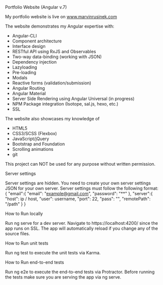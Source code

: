 Portfolio Website (Angular v.7)

My portfolio website is live on www.marvinrusinek.com

The website demonstrates my Angular expertise with:
   - Angular-CLI
   - Component architecture
   - Interface design
   - RESTful API using RxJS and Observables
   - Two-way data-binding (working with JSON)
   - Dependency injection
   - Lazyloading
   - Pre-loading
   - Modals
   - Reactive forms (validation/submission)
   - Angular Routing
   - Angular Material
   - Server Side Rendering using Angular Universal (in progress)
   - NPM Package integration (Isotope, sal.js, hexo, etc.)
   - SSL
   
The website also showcases my knowledge of    
   - HTML5
   - CSS3/SCSS (Flexbox)
   - JavaScript/jQuery
   - Bootstrap and Foundation
   - Scrolling animations
   - git

This project can NOT be used for any purpose without written permission.

Server settings

Server settings are hidden. You need to create your own server settings JSON for your own server. Server settings must follow the following format:
{ "email":{ "email": "example@gmail.com", "password": "**" }, "server":{ "host": ip / host, "user": username, "port": 22, "pass": "", "remotePath": "/path" } }

How to Run locally

Run ng serve for a dev server. Navigate to https://localhost:4200/ since the app runs on SSL. The app will automatically reload if you change any of the source files.

How to Run unit tests

Run ng test to execute the unit tests via Karma.

How to Run end-to-end tests

Run ng e2e to execute the end-to-end tests via Protractor. Before running the tests make sure you are serving the app via ng serve.
